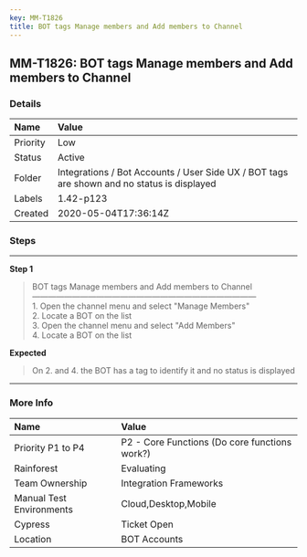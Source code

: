 ```yaml
---
key: MM-T1826
title: BOT tags Manage members and Add members to Channel
---
```


## MM-T1826: BOT tags Manage members and Add members to Channel

### Details

| Name     | Value                                                                                      |
| :------- | :----------------------------------------------------------------------------------------- |
| Priority | Low                                                                                        |
| Status   | Active                                                                                     |
| Folder   | Integrations / Bot Accounts / User Side UX / BOT tags are shown and no status is displayed |
| Labels   | 1.42-p123                                                                                  |
| Created  | 2020-05-04T17:36:14Z                                                                       |

### Steps

<hr/>

**Step 1**

> <article>BOT tags Manage members and Add members to Channel<br />&mdash;&mdash;&mdash;&mdash;&mdash;&mdash;&mdash;&mdash;&mdash;&mdash;&mdash;&mdash;&mdash;&mdash;&mdash;&mdash;&mdash;&mdash;&mdash;&mdash;&mdash;&mdash;&mdash;&mdash;&mdash;&mdash;&mdash;&mdash;<br />1. Open the channel menu and select &quot;Manage Members&quot;<br />2. Locate a BOT on the list<br />3. Open the channel menu and select &quot;Add Members&quot;<br />4. Locate a BOT on the list</article>

**Expected**

> <article>On 2. and 4. the BOT has a tag to identify it and no status is displayed</article>

<hr/>

### More Info

| Name                     | Value                                         |
| :----------------------- | :-------------------------------------------- |
| Priority P1 to P4        | P2 - Core Functions (Do core functions work?) |
| Rainforest               | Evaluating                                    |
| Team Ownership           | Integration Frameworks                        |
| Manual Test Environments | Cloud,Desktop,Mobile                          |
| Cypress                  | Ticket Open                                   |
| Location                 | BOT Accounts                                  |
